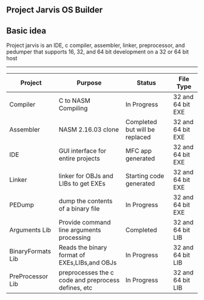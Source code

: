 Project Jarvis OS Builder
---------------------------
 ## Basic idea

Project jarvis is an IDE, c compiler, assembler, linker, preprocessor, and pedumper 
that supports 16, 32, and 64 bit development on a 32 or 64 bit host

****
| Project       | Purpose               | Status        | File Type     |
| ------------- | --------------------- | ------------- | ------------- |
| Compiler      | C to NASM Compiling   | In Progress   | 32 and 64 bit EXE
| Assembler     | NASM 2.16.03 clone    | Completed but will be replaced    | 32 and 64 bit EXE
| IDE           | GUI interface for entire projects     | MFC app generated     | 32 and 64 bit EXE
| Linker        | linker for OBJs and LIBs to get EXEs        | Starting code generated     | 32 and 64 bit EXE
| PEDump        | dump the contents of a binary file    | In Progress     | 32 and 64 bit EXE
| Arguments Lib | Provide command line arguments processing | Completed  | 32 and 64 bit LIB
| BinaryFormats Lib | Reads the binary format of EXEs,LIBs,and OBJs | In Progress     | 32 and 64 bit LIB
| PreProcessor Lib | preprocesses the c code and preprocess defines, etc | In Progress     | 32 and 64 bit LIB

